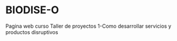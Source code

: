 # BIODISE-O
Pagina web curso Taller de proyectos 1-Como desarrollar servicios y productos disruptivos 
